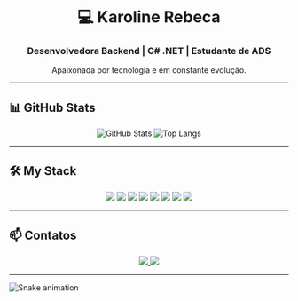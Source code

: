 <h1 align="center">💻 Karoline Rebeca</h1>
<h3 align="center">Desenvolvedora Backend | C# .NET | Estudante de ADS</h3>

<p align="center">
Apaixonada por tecnologia e em constante evolução.<br>
</p>

---

## 📊 GitHub Stats

<div align="center">
  
![GitHub Stats](https://github-readme-stats.vercel.app/api?username=karolinerebeca&show_icons=true&theme=tokyonight)
![Top Langs](https://github-readme-stats.vercel.app/api/top-langs/?username=karolinerebeca&layout=compact&theme=tokyonight)

</div>

---

## 🛠️ My Stack

<p align="center">
  <img src="https://img.shields.io/badge/C%23-239120?style=for-the-badge&logo=csharp&logoColor=white" />
  <img src="https://img.shields.io/badge/.NET-512BD4?style=for-the-badge&logo=dotnet&logoColor=white" />
  <img src="https://img.shields.io/badge/MySQL-4479A1?style=for-the-badge&logo=mysql&logoColor=white" />
  <img src="https://img.shields.io/badge/HTML5-E34F26?style=for-the-badge&logo=html5&logoColor=white" />
  <img src="https://img.shields.io/badge/CSS3-1572B6?style=for-the-badge&logo=css3&logoColor=white" />
  <img src="https://img.shields.io/badge/Bootstrap-563D7C?style=for-the-badge&logo=bootstrap&logoColor=white" />
  <img src="https://img.shields.io/badge/Git-F05032?style=for-the-badge&logo=git&logoColor=white" />
  <img src="https://img.shields.io/badge/GitHub-181717?style=for-the-badge&logo=github&logoColor=white" />
</p>

---

## 📫 Contatos

<p align="center">
  <a href="https://www.linkedin.com/in/karolinerebeca">
    <img src="https://img.shields.io/badge/LinkedIn-0A66C2?style=for-the-badge&logo=linkedin&logoColor=white"/>
  </a>
  <a href="mailto:karolinerebeca96@gmail.com">
    <img src="https://img.shields.io/badge/Email-D14836?style=for-the-badge&logo=gmail&logoColor=white"/>
  </a>
</p>

---

<!-- Animação estilo snake game -->
![Snake animation](https://github.com/karolinerebeca/karolinerebeca/blob/output/github-contribution-grid-snake.svg)

